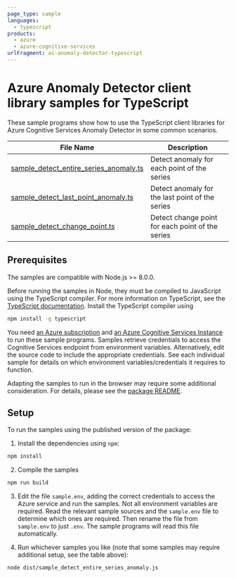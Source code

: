 ```yaml
---
page_type: sample
languages:
  - typescript
products:
  - azure
  - azure-cognitive-services
urlFragment: ai-anomaly-detector-typescript
---
```


# Azure Anomaly Detector client library samples for TypeScript

These sample programs show how to use the TypeScript client libraries for Azure Cognitive Services Anomaly Detector in some common scenarios.

| **File Name**                                                       | **Description**                                  |
| ------------------------------------------------------------------- | ------------------------------------------------ |
| [sample_detect_entire_series_anomaly.ts][detectentireseriesanomaly] | Detect anomaly for each point of the series      |
| [sample_detect_last_point_anomaly.ts][detectlastpointanomaly]       | Detect anomaly for the last point of the series  |
| [sample_detect_change_point.ts][detectchangepoint]                  | Detect change point for each point of the series |

## Prerequisites

The samples are compatible with Node.js >= 8.0.0.

Before running the samples in Node, they must be compiled to JavaScript using the TypeScript compiler. For more information on TypeScript, see the [TypeScript documentation][typescript]. Install the TypeScript compiler using

```bash
npm install -g typescript
```

You need [an Azure subscription][freesub] and [an Azure Cognitive Services Instance][azcogsvc] to run these sample programs. Samples retrieve credentials to access the Cognitive Services endpoint from environment variables. Alternatively, edit the source code to include the appropriate credentials. See each individual sample for details on which environment variables/credentials it requires to function.

Adapting the samples to run in the browser may require some additional consideration. For details, please see the [package README][package].

## Setup

To run the samples using the published version of the package:

1. Install the dependencies using `npm`:

```bash
npm install
```

2. Compile the samples

```bash
npm run build
```

3. Edit the file `sample.env`, adding the correct credentials to access the Azure service and run the samples. Not all environment variables are required. Read the relevant sample sources and the `sample.env` file to determine which ones are required. Then rename the file from `sample.env` to just `.env`. The sample programs will read this file automatically.

4. Run whichever samples you like (note that some samples may require additional setup, see the table above):

```bash
node dist/sample_detect_entire_series_anomaly.js
```

[detectentireseriesanomaly]: https://github.com/Azure/azure-sdk-for-js/tree/master/sdk/anomalydetector/ai-anomaly-detector/samples/typescript/sample_detect_entire_series_anomaly.ts
[detectlastpointanomaly]: https://github.com/Azure/azure-sdk-for-js/tree/master/sdk/anomalydetector/ai-anomaly-detector/samples/typescript/sample_detect_last_point_anomaly.ts
[detectchangepoint]: https://github.com/Azure/azure-sdk-for-js/tree/master/sdk/anomalydetector/ai-anomaly-detector/samples/typescript/sample_detect_change_point.ts
[azcogsvc]: https://docs.microsoft.com/azure/cognitive-services/cognitive-services-apis-create-account
[freesub]: https://azure.microsoft.com/free/
[package]: https://github.com/Azure/azure-sdk-for-js/tree/master/sdk/anomalydetector/ai-anomaly-detector/README.md
[typescript]: https://www.typescriptlang.org/docs/home.html
